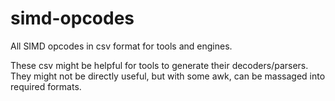 # simd-opcodes

All SIMD opcodes in csv format for tools and engines.

These csv might be helpful for tools to generate their decoders/parsers. They
might not be directly useful, but with some awk, can be massaged into required
formats.
